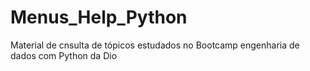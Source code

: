 # Menus_Help_Python
Material de cnsulta de tópicos estudados no Bootcamp engenharia de dados com Python da Dio
